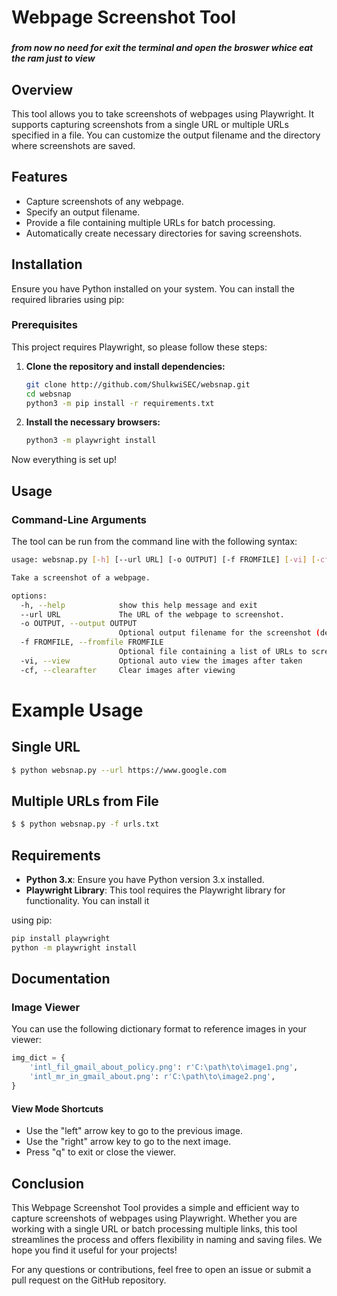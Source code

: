 # Webpage Screenshot Tool
### 
##### from now no need for exit the terminal and open the broswer whice eat the ram just to view
## Overview

This tool allows you to take screenshots of webpages using Playwright. It supports capturing screenshots from a single URL or multiple URLs specified in a file. You can customize the output filename and the directory where screenshots are saved.

## Features

- Capture screenshots of any webpage.
- Specify an output filename.
- Provide a file containing multiple URLs for batch processing.
- Automatically create necessary directories for saving screenshots.

## Installation

Ensure you have Python installed on your system. You can install the required libraries using pip:

### Prerequisites

This project requires Playwright, so please follow these steps:

1. **Clone the repository and install dependencies:**

    ```bash
    git clone http://github.com/ShulkwiSEC/websnap.git
    cd websnap
    python3 -m pip install -r requirements.txt
    ```

2. **Install the necessary browsers:**

    ```bash
    python3 -m playwright install
    ```

Now everything is set up!

## Usage

### Command-Line Arguments

The tool can be run from the command line with the following syntax:

```bash
usage: websnap.py [-h] [--url URL] [-o OUTPUT] [-f FROMFILE] [-vi] [-cf]

Take a screenshot of a webpage.

options:
  -h, --help            show this help message and exit
  --url URL             The URL of the webpage to screenshot.
  -o OUTPUT, --output OUTPUT
                        Optional output filename for the screenshot (default: <webpage>.png)
  -f FROMFILE, --fromfile FROMFILE
                        Optional file containing a list of URLs to screenshot (one per line).
  -vi, --view           Optional auto view the images after taken
  -cf, --clearafter     Clear images after viewing
```

# Example Usage
## Single URL

```bash
$ python websnap.py --url https://www.google.com
```

## Multiple URLs from File
```bash
$ $ python websnap.py -f urls.txt
```


## Requirements

- **Python 3.x**: Ensure you have Python version 3.x installed.
- **Playwright Library**: This tool requires the Playwright library for functionality. You can install it   

using pip:
```bash
pip install playwright
python -m playwright install
```
## Documentation

### Image Viewer

You can use the following dictionary format to reference images in your viewer:

```python
img_dict = {
    'intl_fil_gmail_about_policy.png': r'C:\path\to\image1.png',
    'intl_mr_in_gmail_about.png': r'C:\path\to\image2.png',
}
```


#### View Mode Shortcuts
- Use the "left" arrow key to go to the previous image.
- Use the "right" arrow key to go to the next image.
- Press "q" to exit or close the viewer.


## Conclusion

This Webpage Screenshot Tool provides a simple and efficient way to capture screenshots of webpages using Playwright. Whether you are working with a single URL or batch processing multiple links, this tool streamlines the process and offers flexibility in naming and saving files. We hope you find it useful for your projects!

For any questions or contributions, feel free to open an issue or submit a pull request on the GitHub repository.